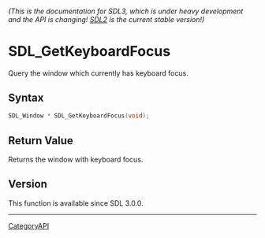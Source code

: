 ###### (This is the documentation for SDL3, which is under heavy development and the API is changing! [SDL2](https://wiki.libsdl.org/SDL2/) is the current stable version!)
# SDL_GetKeyboardFocus

Query the window which currently has keyboard focus.

## Syntax

```c
SDL_Window * SDL_GetKeyboardFocus(void);

```

## Return Value

Returns the window with keyboard focus.

## Version

This function is available since SDL 3.0.0.

----
[CategoryAPI](CategoryAPI)

